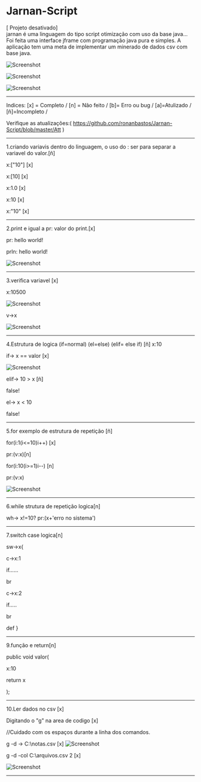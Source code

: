 # Jarnan-Script
[ Projeto desativado]
<br>
jarnan é uma linguagem do tipo script otimização com uso da base java...
Foi feita uma interface jframe com programação java pura e simples.
A aplicação tem uma meta de implementar um minerado de dados csv com base java.

![Screenshot](https://uploaddeimagens.com.br/images/002/517/978/original/jarnan1.5v.png?1574900463)

![Screenshot](https://i.ibb.co/JkZ9dbJ/jarnan-Grafico.png)

![Screenshot](https://uploaddeimagens.com.br/images/002/517/983/original/jarnan1.5v.png?1574900844)


____________________________________________________________________________________________________________________________________

Indices: [x] = Completo / [n] = Não feito  / [b]= Erro ou bug / [a]=Atulizado / [ñ]=Incompleto / 

Verifique as atualizações:( https://github.com/ronanbastos/Jarnan-Script/blob/master/Att )
____________________________________________________________________________________________________________________________________

1.criando variavis dentro do linguagem, o uso do : ser para separar a variavel do valor.[ñ]

x:["10"] [x] 

x:[10]   [x]

x:1.0    [x]

x:10     [x]

x:"10"   [x]

____________________________________________________________________________________________________________________________________
2.print e igual a pr: valor do print.[x]

pr: hello world!

prln: hello world!

![Screenshot](https://uploaddeimagens.com.br/images/002/516/380/original/jarnanprint.png?1574809780)


____________________________________________________________________________________________________________________________________

3.verifica variavel [x]


x:10500

![Screenshot](https://uploaddeimagens.com.br/images/002/516/307/original/jarnanvariavel.png?1574804712)

v->x

![Screenshot](https://uploaddeimagens.com.br/images/002/516/351/original/jarnanverificarVariavel.png?1574808128)


____________________________________________________________________________________________________________________________________
4.Estrutura de logica (if=normal) (el=else) (elif= else if) [ñ]
x:10

if-> x == valor [x]

![Screenshot](https://uploaddeimagens.com.br/images/002/521/886/original/jarnanif__.png?1575234449)


elif-> 10 > x [ñ]

false!

el-> x < 10

false!

____________________________________________________________________________________________________________________________________


5.for exemplo de estrutura de repetição [ñ]

for(i:1(i<=10)i++) [x]

pr:(v:x)[n]


for(i:10(i>=1)i--) [n]

pr:(v:x)



![Screenshot](https://uploaddeimagens.com.br/images/002/516/390/original/jarnanfor.png?1574810208)
____________________________________________________________________________________________________________________________________


6.while strutura de repetição logica[n]

wh-> x!=10?
pr:(x+'erro no sistema')

____________________________________________________________________________________________________________________________________

7.switch case logica[n]

sw->x{

c->x:1

if......

br

c->x:2

if.....

br

def
}
____________________________________________________________________________________________________________________________________
9.função e return[n]

public void valor(

x:10

return x

);
____________________________________________________________________________________________________________________________________
10.Ler dados no csv [x]


Digitando o "g" na area de codigo [x]

//Cuidado com os espaços durante a linha dos comandos.  

g -d -> C:\\notas.csv [x]
![Screenshot](https://uploaddeimagens.com.br/images/002/518/172/original/jarnancsv1.png?1574919981)


g -d -col C:\\arquivos.csv 2 [x]

![Screenshot](https://uploaddeimagens.com.br/images/002/518/173/original/jarnancsv2.png?1574920160)

____________________________________________________________________________________________________________________________________

